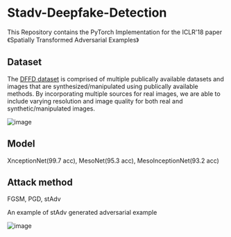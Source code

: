 # Stadv-Deepfake-Detection
This Repository contains the PyTorch Implementation for the ICLR'18 paper 《Spatially Transformed Adversarial Examples》
## Dataset


The [DFFD dataset](http://cvlab.cse.msu.edu/dffd-dataset.html) is comprised of multiple publically available datasets and images that are synthesized/manipulated using publically available methods. By incorporating multiple sources for real images, we are able to include varying resolution and image quality for both real and synthetic/manipulated images.

![image](https://user-images.githubusercontent.com/44827203/210598433-26484176-c189-4fb3-83c2-95e56998d238.png)
## Model
XnceptionNet(99.7 acc), MesoNet(95.3 acc), MesoInceptionNet(93.2 acc)
## Attack method
FGSM, PGD, stAdv

An example of stAdv generated adversarial example

![image](https://user-images.githubusercontent.com/44827203/210599137-984bba46-4ab2-442b-be64-44789b9baec7.png)

